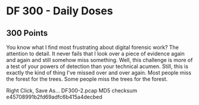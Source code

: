 # DF 300 - Daily Doses
## 300 Points

You know what I find most frustrating about digital forensic work? The attention to detail. It never fails that I look over a piece of evidence again and again and still somehow miss something. Well, this challenge is more of a test of your powers of detection than your technical acumen. Still, this is exactly the kind of thing I've missed over and over again. Most people miss the forest for the trees. Some people miss the trees for the forest.

Right Click, Save As... DF300-2.pcap
MD5 checksum e45708991b2fd69adfc6b415a4decbed
